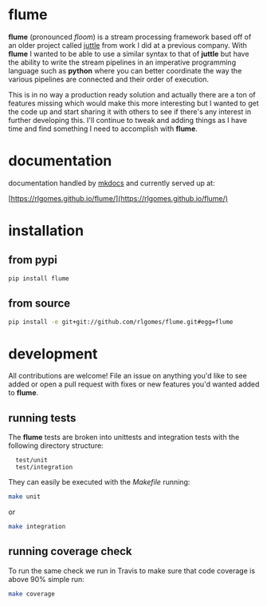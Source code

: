 # flume

**flume** (pronounced *floom*) is a stream processing framework based off of an
older project called [juttle](http://juttle.github.io) from work I did at a previous
company. With **flume** I wanted to be able to use a similar syntax to that of
**juttle** but have the ability to write the stream pipelines in an imperative
programming language such as **python** where you can better coordinate the way
the various pipelines are connected and their order of execution.

This is in no way a production ready solution and actually there are a ton of
features missing which would make this more interesting but I wanted to get
the code up and start sharing it with others to see if there's any interest in
further developing this. I'll continue to tweak and adding things as I have
time and find something I need to accomplish with **flume**.

# documentation

documentation handled by [mkdocs](http://www.mkdocs.org/) and currently served
up at:
   
   [https://rlgomes.github.io/flume/](https://rlgomes.github.io/flume/)

# installation

## from pypi

```bash
pip install flume
```

## from source

```bash
pip install -e git+git://github.com/rlgomes/flume.git#egg=flume
```

# development

All contributions are welcome! File an issue on anything you'd like to see
added or open a pull request with fixes or new features you'd wanted added to
**flume**.

## running tests

The **flume** tests are broken into unittests and integration tests with the
following directory structure:

```
  test/unit
  test/integration
```

They can easily be executed with the *Makefile* running:

```bash
make unit
```

or

```bash
make integration
```

## running coverage check

To run the same check we run in Travis to make sure that code coverage is above
90% simple run:

```bash
make coverage
```
